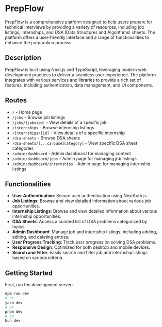 # PrepFlow

PrepFlow is a comprehensive platform designed to help users prepare for technical interviews by providing a variety of resources, including job listings, internships, and DSA (Data Structures and Algorithms) sheets. The platform offers a user-friendly interface and a range of functionalities to enhance the preparation process.

## Description

PrepFlow is built using Next.js and TypeScript, leveraging modern web development practices to deliver a seamless user experience. The platform integrates with various services and libraries to provide a rich set of features, including authentication, data management, and UI components.

## Routes

- `/` - Home page
- `/jobs` - Browse job listings
- `/jobs/[jobview]` - View details of a specific job
- `/internships` - Browse internship listings
- `/internships/[id]` - View details of a specific internship
- `/dsa-sheets` - Browse DSA sheets
- `/dsa-sheets/[...carouselCategory]` - View specific DSA sheet categories
- `/admin/dashboard` - Admin dashboard for managing content
- `/admin/dashboard/jobs` - Admin page for managing job listings
- `/admin/dashboard/internships` - Admin page for managing internship listings

## Functionalities

- **User Authentication**: Secure user authentication using NextAuth.js.
- **Job Listings**: Browse and view detailed information about various job opportunities.
- **Internship Listings**: Browse and view detailed information about various internship opportunities.
- **DSA Sheets**: Access a curated list of DSA problems categorized by topics.
- **Admin Dashboard**: Manage job and internship listings, including adding, editing, and deleting entries.
- **User Progress Tracking**: Track user progress on solving DSA problems.
- **Responsive Design**: Optimized for both desktop and mobile devices.
- **Search and Filter**: Easily search and filter job and internship listings based on various criteria.

## Getting Started

First, run the development server:

```bash
npm run dev
# or
yarn dev
# or
pnpm dev
# or
bun dev
```